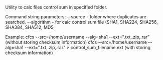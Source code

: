 Utility to calc files control sum in specified folder.

Command string parameters:
  --source - folder where duplicates are searched.
  --algorithm - for calc control sum file (SHA1, SHA224, SHA256, SHA384, SHA512, MD5 
  
Example: cfcs --src=/home/username --alg=sha1 --ext=".txt,.zip,.rar" (without storing checksum information)
         cfcs --src=/home/username --alg=sha1 --ext=".txt,.zip,.rar" > control_sum_filename.ext (with storing checksum information)
